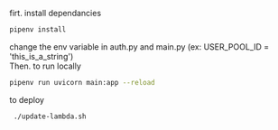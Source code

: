 
firt. install dependancies
```bash
pipenv install
```
change the env variable in auth.py and main.py (ex: USER_POOL_ID = 'this_is_a_string')<br>
Then. to run locally
```bash
pipenv run uvicorn main:app --reload
```

to deploy

```bash
 ./update-lambda.sh 
 ```